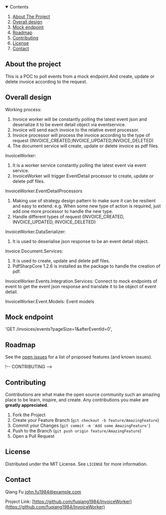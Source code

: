 <details open="open">
  <summary>Contents</summary>
  <ol>
    <li>
      <a href="#about-the-project">About The Project</a>
    </li>
    <li>
      <a href="#overall-design">Overall design</a>
    </li>
    <li><a href="#mock-endpoint">Mock endpoint</a></li>
    <li><a href="#roadmap">Roadmap</a></li>
    <li><a href="#contributing">Contributing</a></li>
    <li><a href="#license">License</a></li>
    <li><a href="#contact">Contact</a></li>
  </ol>
</details>

## About the project
This is a POC to poll events from a mock endpoint.And create, update or delete invoice according to the request.



## Overall design
Working process:

1. Invoice worker will be constantly polling the latest event json and deserialize it to be event detail object via eventservice.
2. Invoice will send each invoice to the relative event processor.
3. Invoice processor will process the invoice according to the type of request (INVOICE_CREATED,INVOICE_UPDATED,INVOICE_DELETED)
4. The document service will create, update or delete invoice as pdf files.



InvoiceWorker: 
1. It is a worker service constantly polling the latest event via event service.
2. InvoiceWorker will trigger EventDetail processor to create, update or delete pdf files.

InvoiceWorker.EventDetailProcessors
1. Making use of strategy design pattern to make sure it can be resilient and easy to extend.
e.g. When some new type of action is required, just add one more processor to handle the new type.
2. Handle different types of request (INVOICE_CREATED, INVOICE_UPDATED, INVOICE_DELETED)


InvoiceWorker.DataSerializer:
1. It is used to deserialise json response to be an event detail object.


Invoice.Document.Services:
1. It is used to create, update and delete pdf files.
2. PdfSharpCore 1.2.6 is installed as the package to handle the creation of pdf.

InvoiceWorker.Events.Integration.Services:
Connect to mock endpoints of event to get  the event json response and translate it to be object of event detail.

InvoiceWorker.Event.Models:
Event models


## Mock endpoint
'GET /invoices/events?pageSize=1&afterEventId=0', 


<!-- ROADMAP -->
## Roadmap

See the [open issues](https://github.com/fuqiang1984/InvoiceWorker/issues) for a list of proposed features (and known issues).

!-- CONTRIBUTING -->
## Contributing

Contributions are what make the open source community such an amazing place to be learn, inspire, and create. Any contributions you make are **greatly appreciated**.

1. Fork the Project
2. Create your Feature Branch (`git checkout -b feature/AmazingFeature`)
3. Commit your Changes (`git commit -m 'Add some AmazingFeature'`)
4. Push to the Branch (`git push origin feature/AmazingFeature`)
5. Open a Pull Request



<!-- LICENSE -->
## License

Distributed under the MIT License. See `LICENSE` for more information.



<!-- CONTACT -->
## Contact

Qiang Fu john.fu1984@example.com

Project Link: [https://github.com/fuqiang1984/InvoiceWorker](https://github.com/fuqiang1984/InvoiceWorker)








